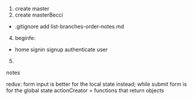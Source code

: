 1) create master
3) create masterBecci
- .gitignore add list-branches-order-notes.md
4) beginfe:
- home signin signup authenticate user
5)


notes

redux: form input is better for the local state instead; while submit form is for the global state
actionCreator = functions that return objects
